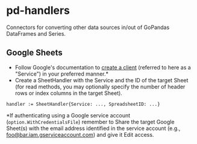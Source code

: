 # pd-handlers
Connectors for converting other data sources in/out of GoPandas DataFrames and Series.

## Google Sheets
* Follow Google's documentation to [create a client](https://godoc.org/google.golang.org/api/sheets/v4) (referred to here as a "Service") in your preferred manner.*
* Create a SheetHandler with the Service and the ID of the target Sheet (for read methods, you may optionally specify the number of header rows or index columns in the target Sheet).

`
handler := SheetHandler{Service: ..., SpreadsheetID: ...}
`

*If authenticating using a Google service account (`option.WithCredentialsFile`) remember to Share the target Google Sheet(s) with the email address identified in the service account (e.g., foo@bar.iam.gserviceaccount.com) and give it Edit access. 
